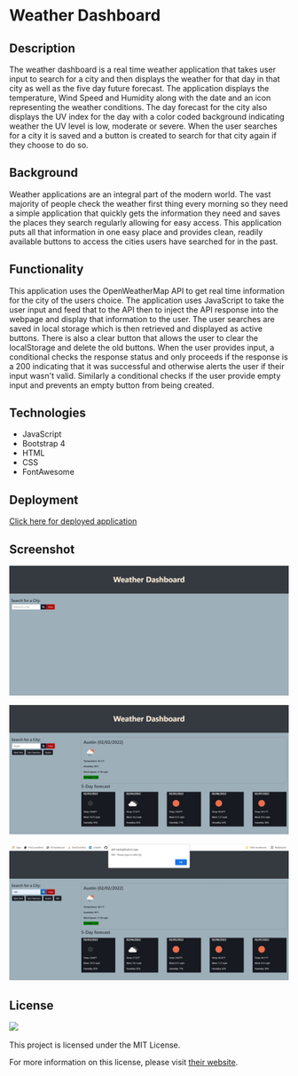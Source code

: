 # Weather Dashboard

## Description

The weather dashboard is a real time weather application that takes user input to search for a city and then displays the weather for that day in that city as well as the five day future forecast. The application displays the temperature, Wind Speed and Humidity along with the date and an icon representing the weather conditions. The day forecast for the city also displays the UV index for the day with a color coded background indicating weather the UV level is low, moderate or severe. When the user searches for a city it is saved and a button is created to search for that city again if they choose to do so. 

## Background 

Weather applications are an integral part of the modern world. The vast majority of people check the weather first thing every morning so they need a simple application that quickly gets the information they need and saves the places they search regularly allowing for easy access. This application puts all that information in one easy place and provides clean, readily available buttons to access the cities users have searched for in the past. 

## Functionality

This application uses the OpenWeatherMap API to get real time information for the city of the users choice. The application uses JavaScript to take the user input and feed that to the API then to inject the API response into the webpage and display that information to the user. The user searches are saved in local storage which is then retrieved and displayed as active buttons. There is also a clear button that allows the user to clear the localStorage and delete the old buttons. When the user provides input, a conditional checks the response status and only proceeds if the response is a 200 indicating that it was successful and otherwise alerts the user if their input wasn't valid. Similarly a conditional checks if the user provide empty input and prevents an empty button from being created.

## Technologies
<ul>
 <li>JavaScript</li>
 <li>Bootstrap 4</li>
 <li>HTML</li>
 <li>CSS</li>
 <li>FontAwesome</li>
</ul>

## Deployment 

[Click here for deployed application](https://will-neal.github.io/Realtime-Weather-App/)

## Screenshot

![Landing Page](https://github.com/Will-Neal/Realtime-Weather-App/blob/main/assets/images/LandingPage.jpg?raw=true)

![City Search](https://github.com/Will-Neal/Realtime-Weather-App/blob/main/assets/images/weatherDisplay.jpg?raw=true)

![404](https://github.com/Will-Neal/Realtime-Weather-App/blob/main/assets/images/404.jpg?raw=true)

## License

<img src="https://img.shields.io/badge/license-MIT-red">
  
This project is licensed under the MIT License.

For more information on this license, please visit [their website](https://www.mit.edu/~amini/LICENSE.md).
